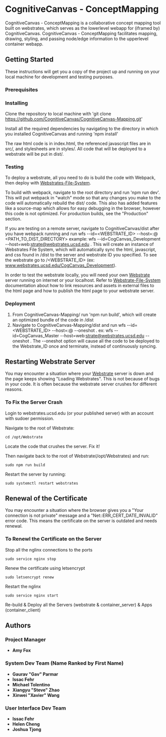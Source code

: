 # CognitiveCanvas - ConceptMapping

CognitiveCanvas - ConceptMapping is a collaborative concept mapping tool built on webstrates, which serves as the lowerlevel webapp for (iframed by) CognitiveCanvas. CognitiveCanvas - ConceptMapping facilitates mapping, drawing, styling, and passing node/edge information to the upperlevel container webapp.

## Getting Started

These instructions will get you a copy of the project up and running on your local machine for development and testing purposes.

### Prerequisites

### Installing

Clone the repository to local machine with 'git clone https://github.com/CognitiveCanvas/CognitiveCanvas-Mapping.git'

Install all the required dependencies by navigating to the directory in which you installed CognitiveCanvas and running 'npm install'

The raw html code is in index.html, the referenced javascript files are in src/, and stylesheets are in styles/.  All code that will be deployed to a webstrate will be put in dist/.

### Testing

To deploy a webstrate, all you need to do is build the code with Webpack, then deploy with [Webstrates-File-System](https://github.com/Webstrates/file-system).

To build with webpack, navigate to the root directory and run 'npm run dev'.  This will put webpack in "watch" mode so that any changes you make to the code will automatically rebuild the dist/ code.  This also has added features like a source-map which allows for easy debugging in the browser, however this code is not optimized.  For production builds, see the "Production" section.

If you are testing on a remote server, navigate to CognitiveCanvas/dist after you have webpack running and run 
	wfs --id=<WEBSTRATE_ID> --host=<USERNAME>:<PASSWORD>@<DOMAIN> <PATH_TO_DIST_DIRECTORY>
	example: wfs --id=CogCanvas_Development --host=web:strate@webstrates.ucsd.edu .
This will create an instance of Webstrates File System, which will automatically sync the html, javascript, and css found in /dist to the server and webstrate ID you specified.  To see the webstrate go to <DOMAIN>/<WEBSTRATE_ID> (ex: www.webstrates.ucsd.edu/CogCanvas_Development).

In order to test the webstrate locally, you will need your own [Webstrate](https://webstrates.github.io/) server running on internet or your localhost. Refer to [Webstrate-File-System](https://github.com/Webstrates/file-system) documentation about how to link resources and assets in external files to the html page and how to publish the html page to your webstrate server. 

### Deployment

1. From CognitiveCanvas-Mapping/ run 'npm run build', which will create an optimized bundle of the code in /dist
2. Navigate to CognitiveCanvas-Mapping/dist and run 
	wfs --id=<WEBSTRATE_ID> --host=<USERNAME>:<PASSWORD>@<DOMAIN> --oneshot .
	ex: wfs --id=CogCanvas_Master --host=web:strate@webstrates.ucsd.edu --oneshot .
The --oneshot option will cause all the code to be deployed to the Webstrate_ID once and terminate, instead of continuously syncing.

## Restarting Webstrate Server

You may encounter a situation where your [Webstrate](https://webstrates.github.io/) server is down and the page keeps showing "Loading Webstrates". This is not because of bugs in your code. It is often because the webstrate server crushes for different reasons.

### To Fix the Server Crash

Login to webstrates.ucsd.edu (or your published server) with an account with sudoer permission.

Navigate to the root of Webstrate:

```
cd /opt/Webstrate
```

Locate the code that crushes the server. Fix it! 

Then navigate back to the root of Webstrate(/opt/Webstrates) and run:

```
sudo npm run build
```

Restart the server by running:

```
sudo systemctl restart webstrates
```

## Renewal of the Certificate

You may encounter a situation where the browser gives you a "Your connection is not private" message and a "Net::ERR_CERT_DATE_INVALID" error code. This means the certificate on the server is outdated and needs renewal.

### To Renewl the Certificate on the Server

Stop all the nglinx connections to the ports

```
sudo service nginx stop
```

Renew the certificate using letsencrypt

```
sudo letsencrypt renew
```

Restart the nglinx

```
sudo service nginx start
```

Re-build & Deploy all the Servers (webstrate & container_server) & Apps (container_client)

## Authors

### Project Manager
* **Amy Fox**

### System Dev Team (Name Ranked by First Name)
* **Gaurav "Gav" Parmar**
* **Issac Fehr**
* **Michael Tolentino**
* **Xiangyu "Steve" Zhao**     
* **Xinwei "Xavier" Wang**
    
### User Interface Dev Team
* **Issac Fehr**
* **Helen Cheng**
* **Joshua Tjong**